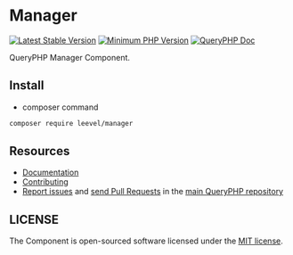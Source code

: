 Manager
=================

[![Latest Stable Version](http://img.shields.io/packagist/v/leevel/manager.svg)](https://packagist.org/packages/leevel/manager)
<a href="https://php.net"><img src="https://img.shields.io/badge/php-%3E%3D%208.0.0-8892BF.svg" alt="Minimum PHP Version"></a>
[![QueryPHP Doc](https://img.shields.io/badge/docs-passing-green.svg?maxAge=2592000)](https://www.queryphp.com/docs/)

QueryPHP Manager Component.

## Install

- composer command

```bash
composer require leevel/manager
```

Resources
---------

  * [Documentation](https://www.queryphp.com/docs/architecture/manager.html)
  * [Contributing](https://www.queryphp.com/docs/developer/)
  * [Report issues](https://github.com/hunzhiwange/framework/issues) and
    [send Pull Requests](https://github.com/hunzhiwange/framework/pulls)
    in the [main QueryPHP repository](https://github.com/hunzhiwange/framework)

## LICENSE

The Component is open-sourced software licensed under the [MIT license](LICENSE).